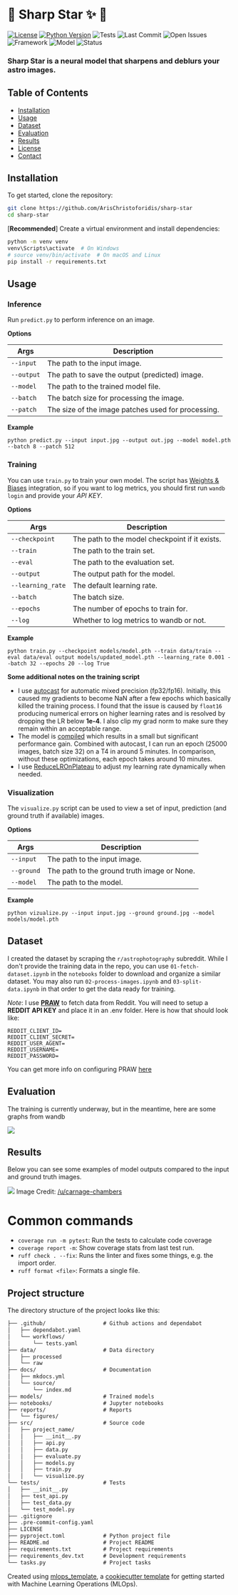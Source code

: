 # 🚧 Sharp Star ✨ 🚧

[![License](https://img.shields.io/badge/License-MIT-blue.svg)](LICENSE)
[![Python Version](https://img.shields.io/badge/Python-%3E=3.10-blue.svg)](https://www.python.org/downloads/)
![Tests](https://github.com/ArisChristoforidis/sharp-star/actions/workflows/tests.yaml/badge.svg?style=social)
![Last Commit](https://img.shields.io/github/last-commit/ArisChristoforidis/sharp-star)
![Open Issues](https://img.shields.io/github/issues/ArisChristoforidis/sharp-star)
![Framework](https://img.shields.io/badge/framework-PyTorch-red)
![Model](https://img.shields.io/badge/model-UNet-blue)
![Status](https://img.shields.io/badge/status-training-informational)

### Sharp Star is a neural model that sharpens and deblurs your astro images.

## Table of Contents

* [Installation](#installation)
* [Usage](#usage)
* [Dataset](#dataset)
* [Evaluation](#evaluation)
* [Results](#results)
* [License](#license)
* [Contact](#contact)

## Installation

To get started, clone the repository:

```bash
git clone https://github.com/ArisChristoforidis/sharp-star
cd sharp-star
```

[__Recommended__] Create a virtual environment and install dependencies:

```bash
python -m venv venv
venv\Scripts\activate  # On Windows
# source venv/bin/activate  # On macOS and Linux
pip install -r requirements.txt
```

## Usage

### Inference

Run `predict.py` to perform inference on an image.

__Options__


| Args | Description                                     |
|--------------|-------------------------------------------------|
| `--input`    | The path to the input image.                       |
| `--output`   | The path to save the output (predicted) image.      |
| `--model`    | The path to the trained model file.                 |
| `--batch`    | The batch size for processing the image.            |
| `--patch`    | The size of the image patches used for processing. |

__Example__

```
python predict.py --input input.jpg --output out.jpg --model model.pth --batch 8 --patch 512
```

### Training

You can use `train.py` to train your own model. The script has [Weights & Biases](wandb.ai) integration, so if you want to log metrics, you should first run `wandb login` and provide your _API KEY_.

__Options__

| Args    | Description                                             |
|------------------|------------------------------------------------|
| `--checkpoint`   | The path to the model checkpoint if it exists. |
| `--train`        | The path to the train set.                     |
| `--eval`         | The path to the evaluation set.                |
| `--output`       | The output path for the model.                 |
| `--learning_rate`| The default learning rate.                     |
| `--batch`        | The batch size.                                |
| `--epochs`       | The number of epochs to train for.             |
| `--log`          | Whether to log metrics to wandb or not.        |

__Example__

```
python train.py --checkpoint models/model.pth --train data/train --eval data/eval output models/updated_model.pth --learning_rate 0.001 --batch 32 --epochs 20 --log True
```

__Some additional notes on the training script__

- I use [autocast](https://docs.pytorch.org/docs/stable/amp.html) for automatic mixed precision (fp32/fp16). Initially, this caused my gradients to become NaN after a few epochs which basically killed the training process. I found that the issue is caused by `float16` producing numerical errors on higher learning rates and is resolved by dropping the LR below __1e-4__. I also clip my grad norm to make sure they remain within an acceptable range.
- The model is [compiled](https://docs.pytorch.org/tutorials/intermediate/torch_compile_tutorial.html) which results in a small but significant performance gain. Combined with autocast, I can run an epoch (25000 images, batch size 32) on a T4 in around 5 minutes. In comparison, without these optimizations, each epoch takes around 10 minutes.
- I use [ReduceLROnPlateau](https://docs.pytorch.org/docs/stable/generated/torch.optim.lr_scheduler.ReduceLROnPlateau.html) to adjust my learning rate dynamically when needed.

### Visualization

The `visualize.py` script can be used to view a set of input, prediction (and ground truth if available) images.

__Options__

| Args    | Description                                           |
|----------------- |----------------------------------------------|
| `--input`        | The path to the input image.                 |
| `--ground`       | The path to the ground truth image or None.  |
| `--model`        | The path to the model.                       |

__Example__

```
python vizualize.py --input input.jpg --ground ground.jpg --model models/model.pth
```


## Dataset

I created the dataset by scraping the `r/astrophotography` subreddit. While I don't provide the training data in the repo, you can use `01-fetch-dataset.ipynb` in the `notebooks` folder to download and organize a similar dataset. You may also run `02-process-images.ipynb` and `03-split-data.ipynb` in that order to get the data ready for training.

_Note_: I use [__PRAW__](https://github.com/praw-dev/praw) to fetch data from Reddit. You will need to setup a __REDDIT API KEY__ and place it in an .env folder. Here is how that should look like:

```
REDDIT_CLIENT_ID=
REDDIT_CLIENT_SECRET=
REDDIT_USER_AGENT=
REDDIT_USERNAME=
REDDIT_PASSWORD=
```

You can get more info on configuring PRAW [here](https://praw.readthedocs.io/en/stable/getting_started/authentication.html)

## Evaluation

The training is currently underway, but in the meantime, here are some graphs from wandb

![](reports/figures/wandb.png)

## Results

Below you can see some examples of model outputs compared to the input and ground truth images.

![](reports/figures/figure1.png)
Image Credit: [/u/carnage-chambers](https://www.reddit.com/r/astrophotography/comments/1k22wvz/the_merging_antennae_galaxies_in_corvus_ngc/)
# Common commands

- `coverage run -m pytest`: Run the tests to calculate code coverage
- `coverage report -m`: Show coverage stats from last test run.
- `ruff check . --fix`: Runs the linter and fixes some things, e.g. the import order.
- `ruff format <file>`: Formats a single file.

## Project structure

The directory structure of the project looks like this:
```txt
├── .github/                  # Github actions and dependabot
│   ├── dependabot.yaml
│   └── workflows/
│       └── tests.yaml
├── data/                     # Data directory
│   ├── processed
│   └── raw
├── docs/                     # Documentation
│   ├── mkdocs.yml
│   └── source/
│       └── index.md
├── models/                   # Trained models
├── notebooks/                # Jupyter notebooks
├── reports/                  # Reports
│   └── figures/
├── src/                      # Source code
│   ├── project_name/
│   │   ├── __init__.py
│   │   ├── api.py
│   │   ├── data.py
│   │   ├── evaluate.py
│   │   ├── models.py
│   │   ├── train.py
│   │   └── visualize.py
└── tests/                    # Tests
│   ├── __init__.py
│   ├── test_api.py
│   ├── test_data.py
│   └── test_model.py
├── .gitignore
├── .pre-commit-config.yaml
├── LICENSE
├── pyproject.toml            # Python project file
├── README.md                 # Project README
├── requirements.txt          # Project requirements
├── requirements_dev.txt      # Development requirements
└── tasks.py                  # Project tasks
```


Created using [mlops_template](https://github.com/SkafteNicki/mlops_template),
a [cookiecutter template](https://github.com/cookiecutter/cookiecutter) for getting
started with Machine Learning Operations (MLOps).
